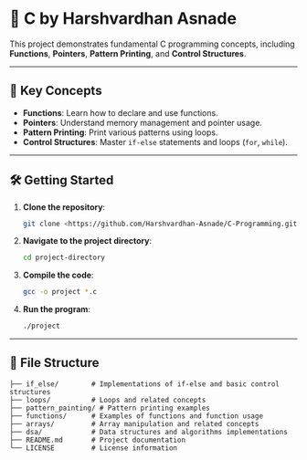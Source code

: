# 🌟 C by Harshvardhan Asnade

This project demonstrates fundamental C programming concepts, including **Functions**, **Pointers**, **Pattern Printing**, and **Control Structures**.

---

## 🚀 Key Concepts

- **Functions**: Learn how to declare and use functions.
- **Pointers**: Understand memory management and pointer usage.
- **Pattern Printing**: Print various patterns using loops.
- **Control Structures**: Master `if-else` statements and loops (`for`, `while`).

---

## 🛠️ Getting Started

1. **Clone the repository**:
    ```bash
    git clone <https://github.com/Harshvardhan-Asnade/C-Programming.git>
    ```

2. **Navigate to the project directory**:
    ```bash
    cd project-directory
    ```

3. **Compile the code**:
    ```bash
    gcc -o project *.c
    ```

4. **Run the program**:
    ```bash
    ./project
    ```

---

## 📁 File Structure

```
├── if_else/        # Implementations of if-else and basic control structures  
├── loops/          # Loops and related concepts  
├── pattern_painting/ # Pattern printing examples  
├── functions/      # Examples of functions and function usage  
├── arrays/         # Array manipulation and related concepts  
├── dsa/            # Data structures and algorithms implementations  
├── README.md       # Project documentation  
└── LICENSE         # License information  
 
 
 
